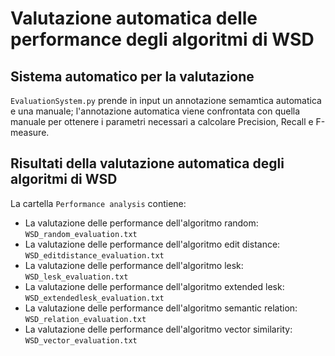  Valutazione automatica delle performance degli algoritmi di WSD
====

Sistema automatico per la valutazione
-------
`EvaluationSystem.py` prende in input un annotazione semamtica automatica e una manuale; l'annotazione automatica viene confrontata con quella manuale per ottenere i parametri necessari a calcolare Precision, Recall e F-measure. 

Risultati della valutazione automatica degli algoritmi di WSD
----
La cartella `Performance analysis` contiene:
* La valutazione delle performance dell'algoritmo random: `WSD_random_evaluation.txt`
* La valutazione delle performance dell'algoritmo edit distance: `WSD_editdistance_evaluation.txt`
* La valutazione delle performance dell'algoritmo lesk: `WSD_lesk_evaluation.txt`
* La valutazione delle performance dell'algoritmo extended lesk: `WSD_extendedlesk_evaluation.txt`
* La valutazione delle performance dell'algoritmo semantic relation: `WSD_relation_evaluation.txt`
* La valutazione delle performance dell'algoritmo vector similarity: `WSD_vector_evaluation.txt`

